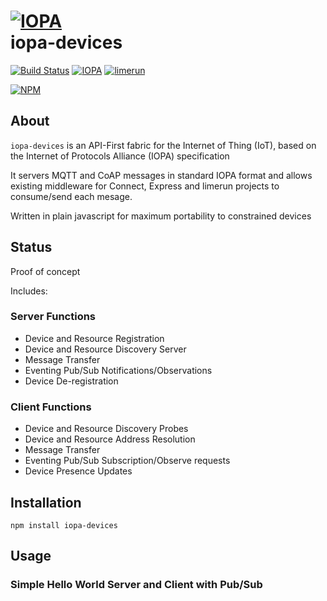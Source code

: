 # [![IOPA](http://iopa.io/iopa.png)](http://iopa.io)<br> iopa-devices

[![Build Status](https://api.shippable.com/projects/55f85eec1895ca4474158d2a/badge?branchName=master)](https://app.shippable.com/projects/55f85eec1895ca4474158d2a) 
[![IOPA](https://img.shields.io/badge/iopa-middleware-99cc33.svg?style=flat-square)](http://iopa.io)
[![limerun](https://img.shields.io/badge/limerun-certified-3399cc.svg?style=flat-square)](https://nodei.co/npm/limerun/)

[![NPM](https://nodei.co/npm/iopa-coap.png?downloads=true)](https://nodei.co/npm/iopa-coap/)

## About
`iopa-devices` is an API-First fabric for the Internet of Thing (IoT), based on the Internet of Protocols Alliance (IOPA) specification 

It servers MQTT and CoAP messages in standard IOPA format and allows existing middleware for Connect, Express and limerun projects to consume/send each mesage.

Written in plain javascript for maximum portability to constrained devices

## Status

Proof of concept

Includes:


### Server Functions

  * Device and Resource Registration
  * Device and Resource Discovery Server
  * Message Transfer
  * Eventing Pub/Sub Notifications/Observations
  * Device De-registration
  
### Client Functions
  * Device and Resource Discovery Probes
  * Device and Resource Address Resolution
  * Message Transfer
  * Eventing Pub/Sub Subscription/Observe requests
  * Device Presence Updates
 
## Installation

    npm install iopa-devices

## Usage
    
### Simple Hello World Server and Client with Pub/Sub
``` js

    

``` 

  
